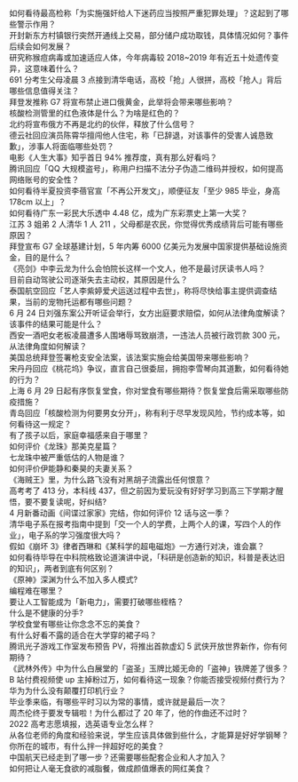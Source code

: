 如何看待最高检称「为实施强奸给人下迷药应当按照严重犯罪处理」？这起到了哪些警示作用？  
开封新东方村镇银行突然开通线上交易，部分储户成功取钱，具体情况如何？事件后续会如何发展？  
研究称猴痘病毒或加速适应人体，今年病毒较 2018~2019 年有近五十处遗传变异，这意味着什么？  
691 分考生父母凌晨 3 点接到清华电话，高校「抢」人很拼，高校「抢人」背后哪些信息值得关注？  
拜登发推称 G7 将宣布禁止进口俄黄金，此举将会带来哪些影响？  
核酸检测管里的红色液体是什么？为啥是红色的？  
北约将宣布俄方不再是北约的伙伴，释放了什么信号？  
德云社回应演员陈霄华擅闯他人住宅，称「已辞退，对该事件的受害人诚恳致歉」，涉事人将面临哪些处罚？  
电影《人生大事》知乎首日 94% 推荐度，真有那么好看吗？  
腾讯回应「QQ 大规模盗号」，称用户扫描不法分子伪造二维码并授权，如何提高网络账号的安全性？  
如何看待半夏投资李蓓官宣「不再公开发文」，顺便征友「至少 985 毕业，身高 178cm 以上」？  
如何看待广东一彩民大乐透中 4.48 亿，成为广东彩票史上第一大奖？  
江苏 3 姐弟 2 人清华 1 人 211 ，父母都是农民，你觉得优秀成绩背后可能有哪些原因？  
拜登宣布 G7 全球基建计划，5 年内筹 6000 亿美元为发展中国家提供基础设施资金，目的是什么？  
《亮剑》中李云龙为什么会怕院长这样一个文人，他不是最讨厌读书人吗？  
目前自动驾驶公司逐渐失去主动权，其原因是什么？  
泰国航空回应「艺人李紫婷爱犬运送过程中去世」，称将尽快给事主提供调查结果，当前的宠物托运都有哪些问题？  
6 月 24 日刘强东案公开听证会举行，女方出庭要求赔偿，如何从法律角度解读？该事件的结果可能是什么？  
西安一酒吧女老板凌晨遭多人围堵辱骂致崩溃，一违法人员被行政罚款 300 元，从法律角度如何解读？  
美国总统拜登签署枪支安全法案，该法案实施会给美国带来哪些影响？  
宋丹丹回应《桃花坞》争议，直言自己很委屈，拥抱李雪琴向其道歉，如何看待她的行为？  
上海 6 月 29 日起有序恢复堂食，你对堂食有哪些期待？恢复堂食后需采取哪些防疫措施？  
青岛回应「核酸检测为何要男女分开」，称有利于尽早发现风险，节约成本等，如何看待这一规定？  
有了孩子以后，家庭幸福感来自于哪里？  
如何评价《龙珠》那美克星篇？  
七龙珠中被严重低估的人物是谁？  
如何评价伊能静和秦昊的夫妻关系？  
《海贼王》里，为什么路飞没有对黑胡子流露出任何恨意？  
高考考了 413 分，本科线 437，但之前因为爱玩没有好好学习到高三下学期才醒悟，要不要复读呢，好纠结?  
4 月新番动画《间谍过家家》完结，你如何评价 12 话与这一季？  
清华电子系在报考指南中提到「交一个人的学费，上两个人的课，写四个人的作业」，电子系的学习强度很大吗？  
假如《崩坏 3》律者西琳和《某科学的超电磁炮》一方通行对决，谁会赢？  
如何看待毕导在中科院格致论道演讲中说，「科研是创造新的知识，科普是表达旧的知识」，两者到底有何区别？  
《原神》深渊为什么不加入多人模式?  
编程难在哪里？  
要让人工智能成为「新电力」，需要打破哪些桎梏？  
什么是不健康的分手?  
学校食堂有哪些让你念念不忘的美食？  
有什么好看不露的适合在大学穿的裙子吗？  
腾讯光子游戏工作室发布预告 PV，将推出首款虚幻 5 武侠开放世界新作，你有何期待？  
《武林外传》中为什么白展堂的「盗圣」玉牌比姬无命的「盗神」铁牌差了很多？  
B 站付费视频使 up 主掉粉过万，如何看待这一现象？你能否接受视频付费行为？  
华为为什么没有颠覆打印机行业？  
毕业季来临，有哪些平时习以为常的事情，或许就是最后一次？  
周杰伦终于要发专辑啦！为什么都过了 20 年了，他的作曲还不过时？  
2022 高考志愿填报，选英语专业怎么样？  
从各位老师的角度和经验来说，学生应该具体做到些什么，才能算是好好学钢琴？  
你所在的城市，有什么拌一拌超好吃的美食？  
中国航天已经走到了哪一步？还需要哪些配套企业和人才加入？  
如何把让人毫无食欲的减脂餐，做成颜值爆表的网红美食？  
